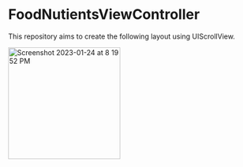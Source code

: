 # FoodNutientsViewController
This repository aims to create the following layout using UIScrollView.


<img width="227" alt="Screenshot 2023-01-24 at 8 19 52 PM" src="https://user-images.githubusercontent.com/82876741/214326484-6488f94b-f94a-4353-9b37-2e1d562e145d.png">
